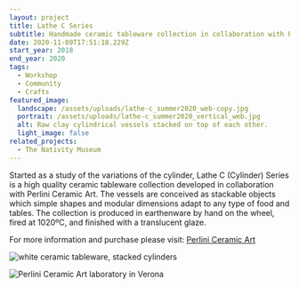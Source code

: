 ```yaml
---
layout: project
title: Lathe C Series
subtitle: Handmade ceramic tableware collection in collaboration with Perlini Ceramic Art
date: 2020-11-09T17:51:18.229Z
start_year: 2018
end_year: 2020
tags:
  - Workshop
  - Community
  - Crafts
featured_image:
  landscape: /assets/uploads/lathe-c_summer2020_web-copy.jpg
  portrait: /assets/uploads/lathe-c_summer2020_vertical_web.jpg
  alt: Raw clay cylindrical vessels stacked on top of each other.
  light_image: false
related_projects:
  - The Nativity Museum
---
```

Started as a study of the variations of the cylinder, Lathe C (Cylinder) Series is a high quality ceramic tableware collection developed in collaboration with Perlini Ceramic Art. The vessels are conceived as stackable objects which simple shapes and modular dimensions adapt to any type of food and tables. The collection is produced in earthenware by hand on the wheel, fired at 1020ºC, and finished with a translucent glaze.

For more information and purchase please visit: [Perlini Ceramic Art](http://www.perliniceramicart.com/)

![white ceramic tableware, stacked cylinders](/assets/uploads/ac06b66e-3c10-4a53-bcf9-97f008350225-2-2-copy.jpg "Lathe C Series collection (high quality earthenware with translucent glaze)")

![ Perlini Ceramic Art laboratory in Verona](/assets/uploads/img_2142.jpeg " Perlini Ceramic Art laboratory in Verona")